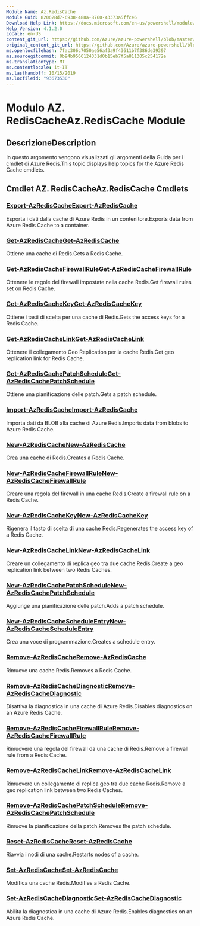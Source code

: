```yaml
---
Module Name: Az.RedisCache
Module Guid: 820628d7-6938-488a-8760-43373a5ffce6
Download Help Link: https://docs.microsoft.com/en-us/powershell/module/az.rediscache
Help Version: 4.1.2.0
Locale: en-US
content_git_url: https://github.com/Azure/azure-powershell/blob/master/src/RedisCache/RedisCache/help/Az.RedisCache.md
original_content_git_url: https://github.com/Azure/azure-powershell/blob/master/src/RedisCache/RedisCache/help/Az.RedisCache.md
ms.openlocfilehash: 7fac306c7050ae56af3a9f43611b7f386de39397
ms.sourcegitcommit: 0b94b9566124331d0b15eb7f5a811305c254172e
ms.translationtype: MT
ms.contentlocale: it-IT
ms.lasthandoff: 10/15/2019
ms.locfileid: "93673530"
---
```

# <span data-ttu-id="ea22f-101">Modulo AZ. RedisCache</span><span class="sxs-lookup"><span data-stu-id="ea22f-101">Az.RedisCache Module</span></span>
## <span data-ttu-id="ea22f-102">Descrizione</span><span class="sxs-lookup"><span data-stu-id="ea22f-102">Description</span></span>
<span data-ttu-id="ea22f-103">In questo argomento vengono visualizzati gli argomenti della Guida per i cmdlet di Azure Redis.</span><span class="sxs-lookup"><span data-stu-id="ea22f-103">This topic displays help topics for the Azure Redis Cache cmdlets.</span></span>

## <span data-ttu-id="ea22f-104">Cmdlet AZ. RedisCache</span><span class="sxs-lookup"><span data-stu-id="ea22f-104">Az.RedisCache Cmdlets</span></span>
### [<span data-ttu-id="ea22f-105">Export-AzRedisCache</span><span class="sxs-lookup"><span data-stu-id="ea22f-105">Export-AzRedisCache</span></span>](Export-AzRedisCache.md)
<span data-ttu-id="ea22f-106">Esporta i dati dalla cache di Azure Redis in un contenitore.</span><span class="sxs-lookup"><span data-stu-id="ea22f-106">Exports data from Azure Redis Cache to a container.</span></span>

### [<span data-ttu-id="ea22f-107">Get-AzRedisCache</span><span class="sxs-lookup"><span data-stu-id="ea22f-107">Get-AzRedisCache</span></span>](Get-AzRedisCache.md)
<span data-ttu-id="ea22f-108">Ottiene una cache di Redis.</span><span class="sxs-lookup"><span data-stu-id="ea22f-108">Gets a Redis Cache.</span></span>

### [<span data-ttu-id="ea22f-109">Get-AzRedisCacheFirewallRule</span><span class="sxs-lookup"><span data-stu-id="ea22f-109">Get-AzRedisCacheFirewallRule</span></span>](Get-AzRedisCacheFirewallRule.md)
<span data-ttu-id="ea22f-110">Ottenere le regole del firewall impostate nella cache Redis.</span><span class="sxs-lookup"><span data-stu-id="ea22f-110">Get firewall rules set on Redis Cache.</span></span>

### [<span data-ttu-id="ea22f-111">Get-AzRedisCacheKey</span><span class="sxs-lookup"><span data-stu-id="ea22f-111">Get-AzRedisCacheKey</span></span>](Get-AzRedisCacheKey.md)
<span data-ttu-id="ea22f-112">Ottiene i tasti di scelta per una cache di Redis.</span><span class="sxs-lookup"><span data-stu-id="ea22f-112">Gets the access keys for a Redis Cache.</span></span>

### [<span data-ttu-id="ea22f-113">Get-AzRedisCacheLink</span><span class="sxs-lookup"><span data-stu-id="ea22f-113">Get-AzRedisCacheLink</span></span>](Get-AzRedisCacheLink.md)
<span data-ttu-id="ea22f-114">Ottenere il collegamento Geo Replication per la cache Redis.</span><span class="sxs-lookup"><span data-stu-id="ea22f-114">Get geo replication link for Redis Cache.</span></span>

### [<span data-ttu-id="ea22f-115">Get-AzRedisCachePatchSchedule</span><span class="sxs-lookup"><span data-stu-id="ea22f-115">Get-AzRedisCachePatchSchedule</span></span>](Get-AzRedisCachePatchSchedule.md)
<span data-ttu-id="ea22f-116">Ottiene una pianificazione delle patch.</span><span class="sxs-lookup"><span data-stu-id="ea22f-116">Gets a patch schedule.</span></span>

### [<span data-ttu-id="ea22f-117">Import-AzRedisCache</span><span class="sxs-lookup"><span data-stu-id="ea22f-117">Import-AzRedisCache</span></span>](Import-AzRedisCache.md)
<span data-ttu-id="ea22f-118">Importa dati da BLOB alla cache di Azure Redis.</span><span class="sxs-lookup"><span data-stu-id="ea22f-118">Imports data from blobs to Azure Redis Cache.</span></span>

### [<span data-ttu-id="ea22f-119">New-AzRedisCache</span><span class="sxs-lookup"><span data-stu-id="ea22f-119">New-AzRedisCache</span></span>](New-AzRedisCache.md)
<span data-ttu-id="ea22f-120">Crea una cache di Redis.</span><span class="sxs-lookup"><span data-stu-id="ea22f-120">Creates a Redis Cache.</span></span>

### [<span data-ttu-id="ea22f-121">New-AzRedisCacheFirewallRule</span><span class="sxs-lookup"><span data-stu-id="ea22f-121">New-AzRedisCacheFirewallRule</span></span>](New-AzRedisCacheFirewallRule.md)
<span data-ttu-id="ea22f-122">Creare una regola del firewall in una cache Redis.</span><span class="sxs-lookup"><span data-stu-id="ea22f-122">Create a firewall rule on a Redis Cache.</span></span>

### [<span data-ttu-id="ea22f-123">New-AzRedisCacheKey</span><span class="sxs-lookup"><span data-stu-id="ea22f-123">New-AzRedisCacheKey</span></span>](New-AzRedisCacheKey.md)
<span data-ttu-id="ea22f-124">Rigenera il tasto di scelta di una cache Redis.</span><span class="sxs-lookup"><span data-stu-id="ea22f-124">Regenerates the access key of a Redis Cache.</span></span>

### [<span data-ttu-id="ea22f-125">New-AzRedisCacheLink</span><span class="sxs-lookup"><span data-stu-id="ea22f-125">New-AzRedisCacheLink</span></span>](New-AzRedisCacheLink.md)
<span data-ttu-id="ea22f-126">Creare un collegamento di replica geo tra due cache Redis.</span><span class="sxs-lookup"><span data-stu-id="ea22f-126">Create a geo replication link between two Redis Caches.</span></span>

### [<span data-ttu-id="ea22f-127">New-AzRedisCachePatchSchedule</span><span class="sxs-lookup"><span data-stu-id="ea22f-127">New-AzRedisCachePatchSchedule</span></span>](New-AzRedisCachePatchSchedule.md)
<span data-ttu-id="ea22f-128">Aggiunge una pianificazione delle patch.</span><span class="sxs-lookup"><span data-stu-id="ea22f-128">Adds a patch schedule.</span></span>

### [<span data-ttu-id="ea22f-129">New-AzRedisCacheScheduleEntry</span><span class="sxs-lookup"><span data-stu-id="ea22f-129">New-AzRedisCacheScheduleEntry</span></span>](New-AzRedisCacheScheduleEntry.md)
<span data-ttu-id="ea22f-130">Crea una voce di programmazione.</span><span class="sxs-lookup"><span data-stu-id="ea22f-130">Creates a schedule entry.</span></span>

### [<span data-ttu-id="ea22f-131">Remove-AzRedisCache</span><span class="sxs-lookup"><span data-stu-id="ea22f-131">Remove-AzRedisCache</span></span>](Remove-AzRedisCache.md)
<span data-ttu-id="ea22f-132">Rimuove una cache Redis.</span><span class="sxs-lookup"><span data-stu-id="ea22f-132">Removes a Redis Cache.</span></span>

### [<span data-ttu-id="ea22f-133">Remove-AzRedisCacheDiagnostic</span><span class="sxs-lookup"><span data-stu-id="ea22f-133">Remove-AzRedisCacheDiagnostic</span></span>](Remove-AzRedisCacheDiagnostic.md)
<span data-ttu-id="ea22f-134">Disattiva la diagnostica in una cache di Azure Redis.</span><span class="sxs-lookup"><span data-stu-id="ea22f-134">Disables diagnostics on an Azure Redis Cache.</span></span>

### [<span data-ttu-id="ea22f-135">Remove-AzRedisCacheFirewallRule</span><span class="sxs-lookup"><span data-stu-id="ea22f-135">Remove-AzRedisCacheFirewallRule</span></span>](Remove-AzRedisCacheFirewallRule.md)
<span data-ttu-id="ea22f-136">Rimuovere una regola del firewall da una cache di Redis.</span><span class="sxs-lookup"><span data-stu-id="ea22f-136">Remove a firewall rule from a Redis Cache.</span></span>

### [<span data-ttu-id="ea22f-137">Remove-AzRedisCacheLink</span><span class="sxs-lookup"><span data-stu-id="ea22f-137">Remove-AzRedisCacheLink</span></span>](Remove-AzRedisCacheLink.md)
<span data-ttu-id="ea22f-138">Rimuovere un collegamento di replica geo tra due cache Redis.</span><span class="sxs-lookup"><span data-stu-id="ea22f-138">Remove a geo replication link between two Redis Caches.</span></span>

### [<span data-ttu-id="ea22f-139">Remove-AzRedisCachePatchSchedule</span><span class="sxs-lookup"><span data-stu-id="ea22f-139">Remove-AzRedisCachePatchSchedule</span></span>](Remove-AzRedisCachePatchSchedule.md)
<span data-ttu-id="ea22f-140">Rimuove la pianificazione della patch.</span><span class="sxs-lookup"><span data-stu-id="ea22f-140">Removes the patch schedule.</span></span>

### [<span data-ttu-id="ea22f-141">Reset-AzRedisCache</span><span class="sxs-lookup"><span data-stu-id="ea22f-141">Reset-AzRedisCache</span></span>](Reset-AzRedisCache.md)
<span data-ttu-id="ea22f-142">Riavvia i nodi di una cache.</span><span class="sxs-lookup"><span data-stu-id="ea22f-142">Restarts nodes of a cache.</span></span>

### [<span data-ttu-id="ea22f-143">Set-AzRedisCache</span><span class="sxs-lookup"><span data-stu-id="ea22f-143">Set-AzRedisCache</span></span>](Set-AzRedisCache.md)
<span data-ttu-id="ea22f-144">Modifica una cache Redis.</span><span class="sxs-lookup"><span data-stu-id="ea22f-144">Modifies a Redis Cache.</span></span>

### [<span data-ttu-id="ea22f-145">Set-AzRedisCacheDiagnostic</span><span class="sxs-lookup"><span data-stu-id="ea22f-145">Set-AzRedisCacheDiagnostic</span></span>](Set-AzRedisCacheDiagnostic.md)
<span data-ttu-id="ea22f-146">Abilita la diagnostica in una cache di Azure Redis.</span><span class="sxs-lookup"><span data-stu-id="ea22f-146">Enables diagnostics on an Azure Redis Cache.</span></span>

